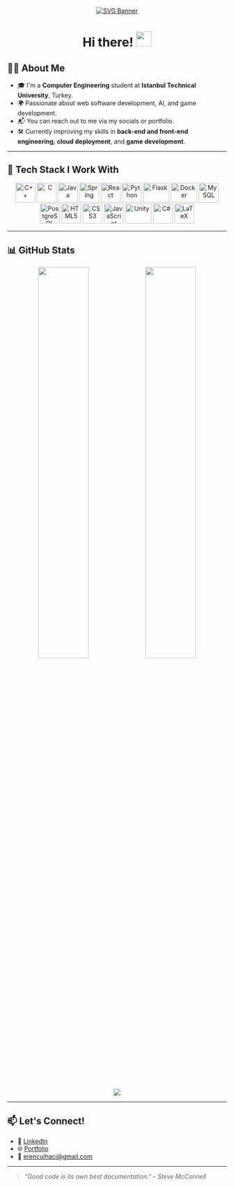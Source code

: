 <!-- Banner -->
<p align="center">
  <a href="https://github.com/Akshay090/svg-banners">
    <img src="https://svg-banners.vercel.app/api?type=typeWriter&text1=I'm%20Eren%20CULHACI%20👨‍💻&width=800&height=400" alt="SVG Banner" />
  </a>
</p>

<!-- Greeting -->
<h1 align="center">Hi there! <img src="https://github.com/TheDudeThatCode/TheDudeThatCode/blob/master/Assets/Hi.gif" width="35" /></h1>

<!-- About Me -->
## 👨‍💻 About Me

- 🎓 I'm a **Computer Engineering** student at **Istanbul Technical University**, Turkey.
- 🌍 Passionate about web software development, AI, and game development.
- 📬 You can reach out to me via my socials or portfolio.
- 🛠️ Currently improving my skills in **back-end and front-end engineering**, **cloud deployment**, and **game development**.

---

<!-- Tech Stack -->
## 🚀 Tech Stack I Work With

<p align="center">
  <img src="https://upload.wikimedia.org/wikipedia/commons/1/18/ISO_C%2B%2B_Logo.svg" alt="C++" width="45" height="45"/>
  <img src="https://cdn.worldvectorlogo.com/logos/c-1.svg" alt="C" width="45" height="45"/>
  <img src="https://www.vectorlogo.zone/logos/java/java-vertical.svg" alt="Java" width="45" height="45"/>
  <img src="https://www.svgrepo.com/show/376350/spring.svg" alt="Spring" width="45" height="45"/>
  <img src="https://cdn.worldvectorlogo.com/logos/react-2.svg" alt="React" width="45" height="45"/>
  <img src="https://www.vectorlogo.zone/logos/python/python-icon.svg" alt="Python" width="45" height="45"/>
  <img src="https://www.vectorlogo.zone/logos/palletsprojects_flask/palletsprojects_flask-ar21.svg" alt="Flask" width="60" height="45"/>
  <img src="https://www.vectorlogo.zone/logos/docker/docker-official.svg" alt="Docker" width="60" height="45"/>
  <img src="https://www.vectorlogo.zone/logos/mysql/mysql-icon.svg" alt="MySQL" width="45" height="45"/>
  <img src="https://www.vectorlogo.zone/logos/postgresql/postgresql-icon.svg" alt="PostgreSQL" width="45" height="45"/>
  <img src="https://upload.wikimedia.org/wikipedia/commons/6/61/HTML5_logo_and_wordmark.svg" alt="HTML5" width="45" height="45"/>
  <img src="https://www.vectorlogo.zone/logos/w3_css/w3_css-official.svg" alt="CSS3" width="45" height="45"/>
  <img src="https://www.vectorlogo.zone/logos/javascript/javascript-icon.svg" alt="JavaScript" width="45" height="45"/>
  <img src="https://www.vectorlogo.zone/logos/unity3d/unity3d-ar21.svg" alt="Unity" width="60" height="45"/>
  <img src="https://cdn.worldvectorlogo.com/logos/c--4.svg" alt="C#" width="45" height="45"/>
  <img src="https://upload.wikimedia.org/wikipedia/commons/9/92/LaTeX_logo.svg" alt="LaTeX" width="45" height="45"/>
</p>

---

<!-- GitHub Stats -->
## 📊 GitHub Stats

<p align="center">
  <img src="https://github-readme-stats.vercel.app/api?username=erenculhaci&theme=tokyonight&show_icons=true&hide_border=true" width="48%" />
  <img src="https://github-readme-stats.vercel.app/api/top-langs/?username=erenculhaci&layout=compact&theme=tokyonight&hide_border=true" width="48%" />
</p>

<p align="center">
  <img src="https://github-readme-streak-stats.herokuapp.com/?user=erenculhaci&theme=tokyonight&hide_border=true" />
</p>

---

<!-- Footer or Contact -->
## 📫 Let's Connect!

- 💼 [LinkedIn](https://linkedin.com/in/erenculhaci)
- 🌐 [Portfolio](https://erenculhaci.netlify.app)
- 📧 erenculhaci@gmail.com

---

> _"Good code is its own best documentation." – Steve McConnell_

